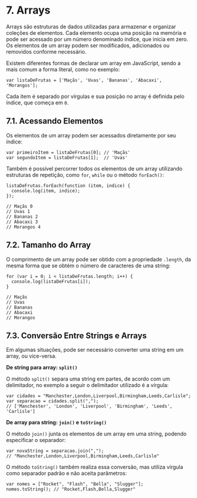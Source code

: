 # 7. Arrays

Arrays são estruturas de dados utilizadas para armazenar e organizar coleções de elementos. Cada elemento ocupa uma posição na memória e pode ser acessado por um número denominado índice, que inicia em zero. Os elementos de um array podem ser modificados, adicionados ou removidos conforme necessário.

Existem diferentes formas de declarar um array em JavaScript, sendo a mais comum a forma literal, como no exemplo:

```
var listaDeFrutas = ['Maçãs', 'Uvas', 'Bananas', 'Abacaxi', 'Morangos'];
```

Cada item é separado por vírgulas e sua posição no array é definida pelo índice, que começa em `0`. 

## 7.1. Acessando Elementos

Os elementos de um array podem ser acessados diretamente por seu índice:

```
var primeiroItem = listaDeFrutas[0]; // 'Maçãs'
var segundoItem = listaDeFrutas[1];  // 'Uvas'
```

Também é possível percorrer todos os elementos de um array utilizando estruturas de repetição, como `for`, `while` ou o método `forEach()`:

```
listaDeFrutas.forEach(function (item, indice) {
  console.log(item, indice);
});

// Maçãs 0
// Uvas 1
// Bananas 2
// Abacaxi 3
// Morangos 4
```

## 7.2. Tamanho do Array

O comprimento de um array pode ser obtido com a propriedade `.length`, da mesma forma que se obtém o número de caracteres de uma string:

```
for (var i = 0; i < listaDeFrutas.length; i++) {
  console.log(listaDeFrutas[i]);
}

// Maçãs
// Uvas
// Bananas
// Abacaxi
// Morangos
```

## 7.3. Conversão Entre Strings e Arrays

Em algumas situações, pode ser necessário converter uma string em um array, ou vice-versa.

**De string para array: `split()`**

O método `split()` separa uma string em partes, de acordo com um delimitador, no exemplo a seguir o delimitador utilizado é a vírgula:

```
var cidades = "Manchester,London,Liverpool,Birmingham,Leeds,Carlisle";
var separacao = cidades.split(",");
// ['Manchester', 'London', 'Liverpool', 'Birmingham', 'Leeds', 'Carlisle']
```

**De array para string: `join()` e `toString()`**

O método `join()` junta os elementos de um array em uma string, podendo especificar o separador:

```
var novaString = separacao.join(",");
// "Manchester,London,Liverpool,Birmingham,Leeds,Carlisle"
```

O método `toString()` também realiza essa conversão, mas utiliza vírgula como separador padrão e não aceita parâmetros:

```
var nomes = ["Rocket", "Flash", "Bella", "Slugger"];
nomes.toString(); // "Rocket,Flash,Bella,Slugger"
```